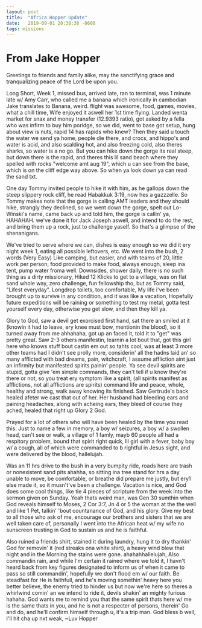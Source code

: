 ```yaml
---
layout: post
title:  "Africa Hopper Update"
date:   2019-09-01 20:38:38 -0600
tags: missions
---
```

From Jake Hopper
======

Greetings to friends and family alike, may the sanctifying grace and tranqualizing peace of the Lord be upon you.

Long Short, Week 1, missed bus, arrived late, ran to terminal, was 1 minute late w/ Amy Carr, who called me a banana which ironically in cambodian Jake translates to Banana, weird. flight was awesome, food, games, movies, what a chill time, Wife enjoyed it aswell her 1st time flying. Landed wenta market for snax and money transfer (12.9393 ratio), got asked by a fella who was infirm to buy him poridge, so we did, went to base got setup, hung about view is nuts, rapid 14 has rapids who knew? Then they said u touch the water we send ya home, people die there, and crocs, and hippo's and water is acid, and also scalding hot, and also freezing cold, also theres sharks, so water is a no go. But you can hike down the gorge its real steep, but down there is the rapid, and theres this lil sand beach where they spelled with rocks "welcome amt aug 19", which u can see from the base, which is on the cliff edge way above. So when ya look down ya can read the sand txt.

One day Tommy invited people to hike it with him, as he gallops down the steep slippery rock cliff, he read Habakkuk 3:19, now hes a gazzzelle. So Tommy makes note that the gorge is calling AMT leaders and they should hike, strangly they declined, so we went down the gorge, spelt out Lo-Winski's name, came back up and told him, the gorge is callin' ya, HAHAHAH. we've done it for Jack Joseph aswell, and intend to do the rest, and bring them up a rock, just to challenge yaself. So that's a glimpse of the shenanigans.

We've tried to serve where we can, dishes is easy enough so we did it ery night week 1, eating all possible leftovers, etc. We went into the bush, 2 words (Very Easy) Like camping, but easier, and with teams of 20, little work per person, food provided to make food, always enough, sleep ina tent, pump water froma well. Downsides, shower daily, there is no such thing as a dirty missionary, Hiked 12 Klicks to get to a village, was on flat sand whole way, zero challenge, fun fellowship tho, but as Tommy said, "Lifest everyday". Longdrop toilets, too comfortable, My life i've been brought up to survive in any condition, and it was like a vacation, Hopefully future expeditions will be raining or something to test my metal, gotta test yourself every day, otherwise you get slow, and then they kill ya.

Glory to God, saw a devil get exorcised first hand, sat there an smiled at it (knowin it had to leave, ery knee must bow, mentionin the blood), so it turned away from me ahhahaha, got up an faced it, told it to "get" was pretty great. Saw 2-3 others manifestin, learnin a lot bout that, got this girl here who knows stuff bout castin em out so tahts cool, was at least 3 more other teams had I didn't see prolly more, considerin' all the hadns laid an' so many afflicted with bad dreams, pain, witchcraft, I assume affliction aint just an infirmity but manifested spirits painin' people. Ya see devil spirits are stupid, gotta give 'em simple commands, they can't tell if u know they're there or not, so you treat ery symptom like a spirit, (all spirits manifest as afflictions, not all afflictions are spirits) command life and peace, whole, healthy and strong, walk away knowing its finished. Saw Gertrude's back healed afeter we cast that out of her. Her husband had bleeding ears and paining headaches, along with acheing ears, they bleed of course they ached, healed that right up Glory 2 God.

Prayed for a lot of others who will have been healed by the time you read this. Just to name a few in memory, a boy w/ seizures, a boy w/ a swollen head, can't see or walk, a village of 1 famly, mayb 60 people all had a respitory problem, bound that spirit right quick, lil girl with a fever, baby boy w/ a cough, all of which were commanded to b rightful in Jesus sight, and were delivered by the blood, hallelujah.

Was an 11 hrs drive to the bush in a very bumpity ride, roads here are trash or nonexistent sand pits ahahha, so sitting ina tree stand for hrs a day unable to move, be comfortable, or breathe did prepare me justly, but ery1 else made it, so it musn't've been a challenge. Vacation is nice, and God does some cool things, like tie 4 pieces of scripture from the week into the sermon given on Sunday. Yeah thats weird man, was Gen 30 sumthin when God reveals himself to Moses, 2 Cor 3:7, Jn 4 or 5 the woman at the the well and like 1 Pet, talkin' 'bout countanance of God, and his glory. Give my best to all those who ask of me, encourage our brothers and sisters that we are well taken care of, personally I went into the African heat w/ my wife no sunscreen trusting in God to sustain us and he is faithful.

Also ruined a friends shirt, stained it during laundry, hung it to dry thankin' God for removin' it (red streaks ona white shirt), a heavy wind blew that night and in the Morning the stains were gone. ahahahhallelujah, Also commandin rain, and while I'm certain it rained where we told it, I havn't heard back from key figures designated to inform us of when it came to pass so still commandin', hopefully we don't flood em w/ our faith. Be steadfast for He is faithfull, and he's moving somethin' heavy here you better believe, the enemy tried to hinder us but now we're here so theres a whirlwind comin' an we intend to ride it, devils shakin' an mighty furious hahaha. God wants me to remind you that the same spirit thats here w/ me is the same thats in you, and he is not a respecter of persons, therein' Go and do, and he'll confirm himself through u, it's a trip man. God bless b well, I'll hit cha up nxt weak, ~Luv Hopper
